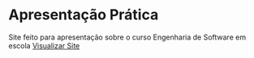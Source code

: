 # Apresentação Prática
Site feito para apresentação sobre o curso Engenharia de Software em escola
[Visualizar Site](rfps09.github.io/Monitoria/ApresentacaoPratica)
